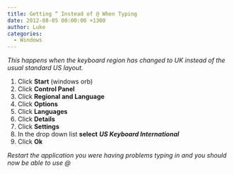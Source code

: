 ```yaml
---
title: Getting “ Instead of @ When Typing
date: 2012-08-05 00:00:00 +1300
author: Luke
categories:
  - Windows
---
```


_This happens when the keyboard region has changed to UK instead of the usual standard US layout._

<ol start="1">
  <li>
    Click <strong>Start</strong> (windows orb)
  </li>
  <li>
    Click <strong>Control Panel</strong>
  </li>
  <li>
    Click <strong>Regional and Language</strong>
  </li>
  <li>
    Click <strong>Options</strong>
  </li>
  <li>
    Click <strong>Languages</strong>
  </li>
  <li>
    Click <strong>Details</strong>
  </li>
  <li>
    Click <strong>Settings</strong>
  </li>
  <li>
    In the drop down list <strong>select</strong> <strong><em>US Keyboard International</em></strong>
  </li>
  <li>
    Click <strong>Ok</strong>
  </li>
</ol>

_Restart the application you were having problems typing in and you should now be able to use @_
